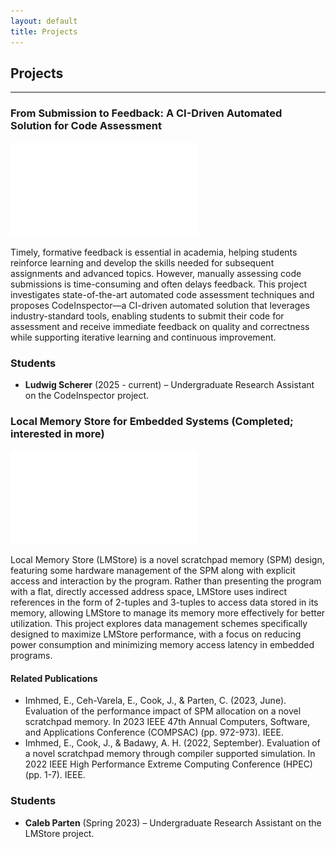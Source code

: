 ```yaml
---
layout: default
title: Projects
---
```


## Projects

---

### From Submission to Feedback: A CI-Driven Automated Solution for Code Assessment

<!-- <img src="/assets/img/codinspct.png" alt="Example image" width="650" height="400"> -->

![Alt text](/assets/img/codinspct.pdf "CodeInspector architectural design.")

Timely, formative feedback is essential in academia, helping students reinforce learning and develop the skills needed for subsequent assignments and advanced topics. However, manually assessing code submissions is time-consuming and often delays feedback. This project investigates state-of-the-art automated code assessment techniques and proposes CodeInspector—a CI-driven automated solution that leverages industry-standard tools, enabling students to submit their code for assessment and receive immediate feedback on quality and correctness while supporting iterative learning and continuous improvement.

### Students

- **Ludwig Scherer** (2025 - current) – Undergraduate Research Assistant on the CodeInspector project.

### Local Memory Store for Embedded Systems (Completed; interested in more)
![Alt text](/assets/img/LMStoreArchit.pdf "LMStore Architecture.")
<!-- <p><a href="/assets/img/LMStoreArchit.pdf" target="_blank">Figure 1: LMStore Architecture (PDF)</a></p> -->

Local Memory Store (LMStore) is a novel scratchpad memory (SPM) design, featuring some hardware management of the SPM along with explicit access and interaction by the program. Rather than presenting the program with a flat, directly accessed address space, LMStore uses indirect references in the form of 2-tuples and 3-tuples to access data stored in its memory, allowing LMStore to manage its memory more effectively for better utilization. This project explores data management schemes specifically designed to maximize LMStore performance, with a focus on reducing power consumption and minimizing memory access latency in embedded programs.

#### Related Publications
- Imhmed, E., Ceh-Varela, E., Cook, J., & Parten, C. (2023, June). Evaluation of the performance impact of SPM allocation on a novel scratchpad memory. In 2023 IEEE 47th Annual Computers, Software, and Applications Conference (COMPSAC) (pp. 972-973). IEEE.
- Imhmed, E., Cook, J., & Badawy, A. H. (2022, September). Evaluation of a novel scratchpad memory through compiler supported simulation. In 2022 IEEE High Performance Extreme Computing Conference (HPEC) (pp. 1-7). IEEE.

### Students
- **Caleb Parten** (Spring 2023) – Undergraduate Research Assistant on the LMStore project.
